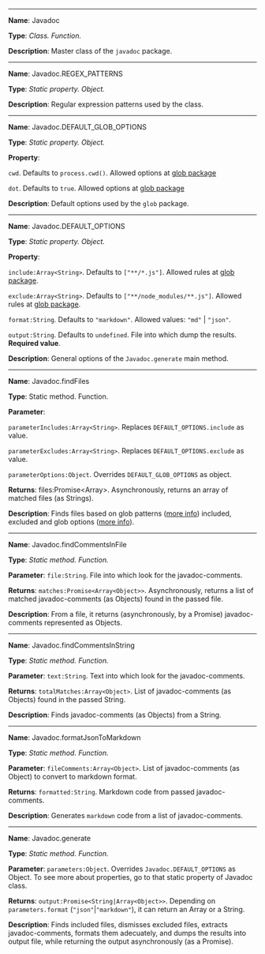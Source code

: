 -----------------



**Name**: Javadoc


**Type**: *Class. Function.*


**Description**: Master class of the `javadoc` package.



-------------------



**Name**: Javadoc.REGEX_PATTERNS


**Type**: *Static property. Object.*


**Description**: Regular expression patterns used by the class.



-------------------------



**Name**: Javadoc.DEFAULT_GLOB_OPTIONS


**Type**: *Static property. Object.*


**Property**: 


`cwd`. Defaults to `process.cwd()`. Allowed options at [glob package](https://www.npmjs.com/package/glob#options)


`dot`. Defaults to `true`. Allowed options at [glob package](https://www.npmjs.com/package/glob#options)


**Description**: Default options used by the `glob` package.



---------------------------



**Name**: Javadoc.DEFAULT_OPTIONS


**Type**: *Static property. Object.*


**Property**: 


`include:Array<String>`. Defaults to `["**/*.js"]`. Allowed rules at [glob package](https://www.npmjs.com/package/glob).


`exclude:Array<String>`. Defaults to `["**/node_modules/**.js"]`. Allowed rules at [glob package](https://www.npmjs.com/package/glob).


`format:String`. Defaults to `"markdown"`. Allowed values: `"md"` | `"json"`.


`output:String`. Defaults to `undefined`. File into which dump the results. **Required value**.


**Description**: General options of the `Javadoc.generate` main method.



------------------------



**Name**: Javadoc.findFiles


**Type**: Static method. Function.


**Parameter**: 


`parameterIncludes:Array<String>`. Replaces `DEFAULT_OPTIONS.include` as value.


`parameterExcludes:Array<String>`. Replaces `DEFAULT_OPTIONS.exclude` as value.


`parameterOptions:Object`. Overrides `DEFAULT_GLOB_OPTIONS` as object.


**Returns**: files:Promise<Array<String>>. Asynchronously, returns an array of matched files (as Strings).


**Description**: Finds files based on glob patterns ([more info](https://www.npmjs.com/package/glob#usage)) included, excluded and glob options ([more info](https://www.npmjs.com/package/glob#options)).



-------------------------------



**Name**: Javadoc.findCommentsInFile


**Type**: *Static method. Function.*


**Parameter**: `file:String`. File into which look for the javadoc-comments.


**Returns**: `matches:Promise<Array<Object>>`. Asynchronously, returns a list of matched javadoc-comments (as Objects) found in the passed file.


**Description**: From a file, it returns (asynchronously, by a Promise) javadoc-comments represented as Objects.



--------------------------------



**Name**: Javadoc.findCommentsInString


**Type**: *Static method. Function.*


**Parameter**: `text:String`. Text into which look for the javadoc-comments.


**Returns**: `totalMatches:Array<Object>`. List of javadoc-comments (as Objects) found in the passed String.


**Description**: Finds javadoc-comments (as Objects) from a String.



-----------------------------------



**Name**: Javadoc.formatJsonToMarkdown


**Type**: *Static method. Function.*


**Parameter**: `fileComments:Array<Object>`. List of javadoc-comments (as Object) to convert to markdown format.


**Returns**: `formatted:String`. Markdown code from passed javadoc-comments.


**Description**: Generates `markdown` code from a list of javadoc-comments.



-----------------------------------



**Name**: Javadoc.generate


**Type**: *Static method. Function.*


**Parameter**: `parameters:Object`. Overrides `Javadoc.DEFAULT_OPTIONS` as Object. To see more about properties, go to that static property of Javadoc class.


**Returns**: `output:Promise<String|Array<Object>>`. Depending on `parameters.format` (`"json"`|`"markdown"`), it can return an Array or a String.


**Description**: Finds included files, dismisses excluded files, extracts javadoc-comments, formats them adecuately, and dumps the results into output file, while returning the output asynchronously (as a Promise).



